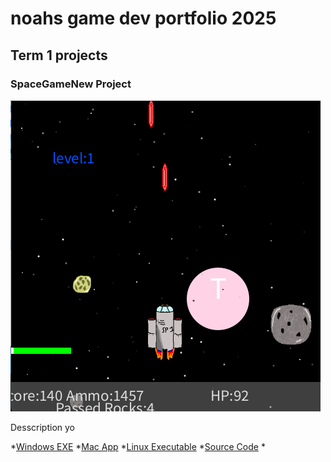 # noahs  game dev portfolio 2025

## Term 1 projects

### SpaceGameNew Project

![SpaceGameNew](https://github.com/9643339-sudo/Noah-Norton/blob/main/images/spacegame.png?raw=true)

Desscription
yo

*[Windows EXE](https://github.com/9643339-sudo/Noah-Norton/blob/main/src/SpaceGameNew/windows-amd64.zip)
*[Mac App](https://github.com/9643339-sudo/Noah-Norton/blob/main/src/SpaceGameNew/macos-aarch64%202.zip)
*[Linux Executable]()
*[Source Code](https://github.com/9643339-sudo/Noah-Norton/tree/main/src/SpaceGameNew)
*[]()
